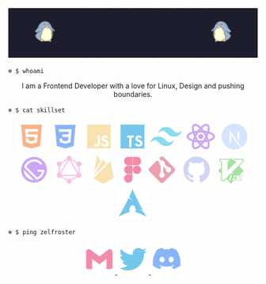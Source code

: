<!-- ZELFROSTER's README -->
<img src="./zelfroster-github-banner.gif">

<br>

<code>❄️ $ whoami</code>

<p align="center">
    I am a Frontend Developer with a love for Linux, Design and 
    pushing boundaries.
</p>

<code align="center">❄️ $ cat skillset</code>

<p align="center">
    <img src="./html5.svg" alt="html5">
    <img src="./css3.svg" alt="css3">
    <img src="./javascript.svg" alt="javascript">
    <img src="./typescript.svg" alt="typescript">
    <img src="./tailwindcss.svg" alt="tailwindcss">
    <img src="./react.svg" alt="react">
    <img src="./nextjs.svg" alt="nextjs">
    <img src="./gatsby.svg" alt="gatsby">
    <img src="./graphql.svg" alt="graphql">
    <img src="./firebase.svg" alt="firebase">
    <img src="./figma.svg" alt="figma">
    <img src="./git.svg" alt="git">
    <img src="./github.svg" alt="github">
    <img src="./vim.svg" alt="vim">
    <img src="./archlinux.svg" alt="archlinux">
</p>

<code style="margin-bottom: 0px">❄️ $ ping zelfroster</code>
<p align="center">
    <a href="mailto:sumitkumarsoni123@gmail.com">
        <img src="./gmail.svg" alt="gmail">
    </a>
    <a href="https://twitter.com/zelfroster">
        <img src="./twitter.svg" alt="twitter">
    </a>
    <a href="https://discord.com/users/403350472636891156">
        <img src="./discord.svg" alt="discord">
    </a>
</p>

<!--
<p align="center">
    <img src="./rainbow-superthin.gif">
</p>
-->

<!-- If you are copying this then consider giving a star to this repo -->

<!--
![-----------------------------------------------------](https://raw.githubusercontent.com/andreasbm/readme/master/assets/lines/rainbow.png)
-->
